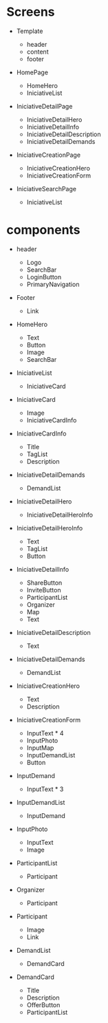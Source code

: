 # Screens
- Template
  - header
  - content
  - footer

- HomePage
  - HomeHero
  - IniciativeList


- IniciativeDetailPage
  - IniciativeDetailHero
  - IniciativeDetailInfo
  - IniciativeDetailDescription
  - IniciativeDetailDemands

- IniciativeCreationPage
  - IniciativeCreationHero
  - IniciativeCreationForm

- IniciativeSearchPage
  - IniciativeList

# components

- header
  - Logo
  - SearchBar
  - LoginButton
  - PrimaryNavigation
- Footer
  - Link

- HomeHero
  - Text
  - Button
  - Image
  - SearchBar

- IniciativeList
  - IniciativeCard

- IniciativeCard
  - Image
  - IniciativeCardInfo

- IniciativeCardInfo
  - Title
  - TagList
  - Description

- IniciativeDetailDemands
  - DemandList


- IniciativeDetailHero
  - IniciativeDetailHeroInfo

- IniciativeDetailHeroInfo
  - Text
  - TagList
  - Button

- IniciativeDetailInfo
  - ShareButton
  - InviteButton
  - ParticipantList
  - Organizer
  - Map
  - Text
- IniciativeDetailDescription
  - Text

- IniciativeDetailDemands
  - DemandList

- IniciativeCreationHero
  - Text
  - Description

- IniciativeCreationForm
  - InputText * 4
  - InputPhoto
  - InputMap
  - InputDemandList
  - Button


- InputDemand
  - InputText * 3

- InputDemandList
  - InputDemand

- InputPhoto
  - InputText
  - Image

- ParticipantList
  - Participant

- Organizer
  - Participant

- Participant
  - Image
  - Link

- DemandList
  - DemandCard

- DemandCard
  - Title
  - Description
  - OfferButton
  - ParticipantList
